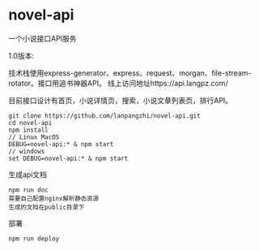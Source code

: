 # novel-api
一个小说接口API服务

1.0版本:

技术栈使用express-generator、express、request、morgan、file-stream-rotator。接口用追书神器API。
线上访问地址https://api.langpz.com/

目前接口设计有首页，小说详情页，搜索，小说文章列表页，排行API。
```
git clone https://github.com/lanpangzhi/novel-api.git
cd novel-api
npm install
// Linux MacOS
DEBUG=novel-api:* & npm start
// windows 
set DEBUG=novel-api:* & npm start
```

生成api文档
```
npm run doc
需要自己配置nginx解析静态资源
生成的文档在public目录下
```

部署
```
npm run deploy
```
